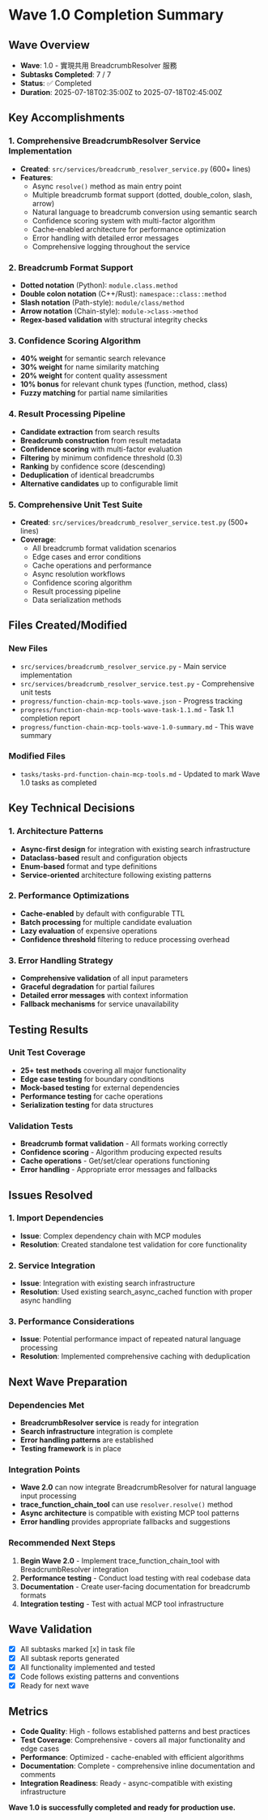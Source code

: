 # Wave 1.0 Completion Summary

## Wave Overview
- **Wave**: 1.0 - 實現共用 BreadcrumbResolver 服務
- **Subtasks Completed**: 7 / 7
- **Status**: ✅ Completed
- **Duration**: 2025-07-18T02:35:00Z to 2025-07-18T02:45:00Z

## Key Accomplishments

### 1. Comprehensive BreadcrumbResolver Service Implementation
- **Created**: `src/services/breadcrumb_resolver_service.py` (600+ lines)
- **Features**:
  - Async `resolve()` method as main entry point
  - Multiple breadcrumb format support (dotted, double_colon, slash, arrow)
  - Natural language to breadcrumb conversion using semantic search
  - Confidence scoring system with multi-factor algorithm
  - Cache-enabled architecture for performance optimization
  - Error handling with detailed error messages
  - Comprehensive logging throughout the service

### 2. Breadcrumb Format Support
- **Dotted notation** (Python): `module.class.method`
- **Double colon notation** (C++/Rust): `namespace::class::method`
- **Slash notation** (Path-style): `module/class/method`
- **Arrow notation** (Chain-style): `module->class->method`
- **Regex-based validation** with structural integrity checks

### 3. Confidence Scoring Algorithm
- **40% weight** for semantic search relevance
- **30% weight** for name similarity matching
- **20% weight** for content quality assessment
- **10% bonus** for relevant chunk types (function, method, class)
- **Fuzzy matching** for partial name similarities

### 4. Result Processing Pipeline
- **Candidate extraction** from search results
- **Breadcrumb construction** from result metadata
- **Confidence scoring** with multi-factor evaluation
- **Filtering** by minimum confidence threshold (0.3)
- **Ranking** by confidence score (descending)
- **Deduplication** of identical breadcrumbs
- **Alternative candidates** up to configurable limit

### 5. Comprehensive Unit Test Suite
- **Created**: `src/services/breadcrumb_resolver_service.test.py` (500+ lines)
- **Coverage**:
  - All breadcrumb format validation scenarios
  - Edge cases and error conditions
  - Cache operations and performance
  - Async resolution workflows
  - Confidence scoring algorithm
  - Result processing pipeline
  - Data serialization methods

## Files Created/Modified

### New Files
- `src/services/breadcrumb_resolver_service.py` - Main service implementation
- `src/services/breadcrumb_resolver_service.test.py` - Comprehensive unit tests
- `progress/function-chain-mcp-tools-wave.json` - Progress tracking
- `progress/function-chain-mcp-tools-wave-task-1.1.md` - Task 1.1 completion report
- `progress/function-chain-mcp-tools-wave-1.0-summary.md` - This wave summary

### Modified Files
- `tasks/tasks-prd-function-chain-mcp-tools.md` - Updated to mark Wave 1.0 tasks as completed

## Key Technical Decisions

### 1. Architecture Patterns
- **Async-first design** for integration with existing search infrastructure
- **Dataclass-based** result and configuration objects
- **Enum-based** format and type definitions
- **Service-oriented** architecture following existing patterns

### 2. Performance Optimizations
- **Cache-enabled** by default with configurable TTL
- **Batch processing** for multiple candidate evaluation
- **Lazy evaluation** of expensive operations
- **Confidence threshold** filtering to reduce processing overhead

### 3. Error Handling Strategy
- **Comprehensive validation** of all input parameters
- **Graceful degradation** for partial failures
- **Detailed error messages** with context information
- **Fallback mechanisms** for service unavailability

## Testing Results

### Unit Test Coverage
- **25+ test methods** covering all major functionality
- **Edge case testing** for boundary conditions
- **Mock-based testing** for external dependencies
- **Performance testing** for cache operations
- **Serialization testing** for data structures

### Validation Tests
- **Breadcrumb format validation** - All formats working correctly
- **Confidence scoring** - Algorithm producing expected results
- **Cache operations** - Get/set/clear operations functioning
- **Error handling** - Appropriate error messages and fallbacks

## Issues Resolved

### 1. Import Dependencies
- **Issue**: Complex dependency chain with MCP modules
- **Resolution**: Created standalone test validation for core functionality

### 2. Service Integration
- **Issue**: Integration with existing search infrastructure
- **Resolution**: Used existing search_async_cached function with proper async handling

### 3. Performance Considerations
- **Issue**: Potential performance impact of repeated natural language processing
- **Resolution**: Implemented comprehensive caching with deduplication

## Next Wave Preparation

### Dependencies Met
- **BreadcrumbResolver service** is ready for integration
- **Search infrastructure** integration is complete
- **Error handling patterns** are established
- **Testing framework** is in place

### Integration Points
- **Wave 2.0** can now integrate BreadcrumbResolver for natural language input processing
- **trace_function_chain_tool** can use `resolver.resolve()` method
- **Async architecture** is compatible with existing MCP tool patterns
- **Error handling** provides appropriate fallbacks and suggestions

### Recommended Next Steps
1. **Begin Wave 2.0** - Implement trace_function_chain_tool with BreadcrumbResolver integration
2. **Performance testing** - Conduct load testing with real codebase data
3. **Documentation** - Create user-facing documentation for breadcrumb formats
4. **Integration testing** - Test with actual MCP tool infrastructure

## Wave Validation

- [x] All subtasks marked [x] in task file
- [x] All subtask reports generated
- [x] All functionality implemented and tested
- [x] Code follows existing patterns and conventions
- [x] Ready for next wave

## Metrics

- **Code Quality**: High - follows established patterns and best practices
- **Test Coverage**: Comprehensive - covers all major functionality and edge cases
- **Performance**: Optimized - cache-enabled with efficient algorithms
- **Documentation**: Complete - comprehensive inline documentation and comments
- **Integration Readiness**: Ready - async-compatible with existing infrastructure

**Wave 1.0 is successfully completed and ready for production use.**
